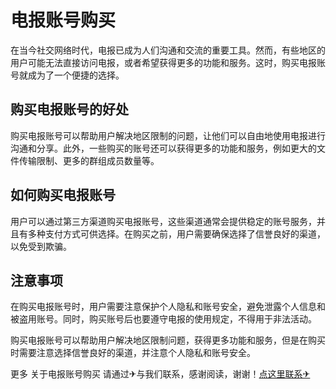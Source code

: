 # 电报账号购买

在当今社交网络时代，电报已成为人们沟通和交流的重要工具。然而，有些地区的用户可能无法直接访问电报，或者希望获得更多的功能和服务。这时，购买电报账号就成为了一个便捷的选择。

## 购买电报账号的好处

购买电报账号可以帮助用户解决地区限制的问题，让他们可以自由地使用电报进行沟通和分享。此外，一些购买的账号还可以获得更多的功能和服务，例如更大的文件传输限制、更多的群组成员数量等。

## 如何购买电报账号

用户可以通过第三方渠道购买电报账号，这些渠道通常会提供稳定的账号服务，并且有多种支付方式可供选择。在购买之前，用户需要确保选择了信誉良好的渠道，以免受到欺骗。

## 注意事项

在购买电报账号时，用户需要注意保护个人隐私和账号安全，避免泄露个人信息和被盗用账号。同时，购买账号后也要遵守电报的使用规定，不得用于非法活动。

购买电报账号可以帮助用户解决地区限制问题，获得更多功能和服务，但是在购买时需要注意选择信誉良好的渠道，并注意个人隐私和账号安全。

更多 关于电报账号购买 请通过✈与我们联系，感谢阅读，谢谢！[点这里联系✈](https://bbs.k02.cc)